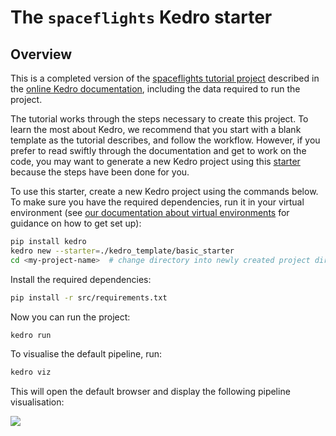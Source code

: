 # The `spaceflights` Kedro starter

## Overview

This is a completed version of the [spaceflights tutorial project](https://kedro.readthedocs.io/en/stable/tutorial/spaceflights_tutorial.html) described in the [online Kedro documentation](https://kedro.readthedocs.io), including the data required to run the project.

The tutorial works through the steps necessary to create this project. To learn the most about Kedro, we recommend that you start with a blank template as the tutorial describes, and follow the workflow. However, if you prefer to read swiftly through the documentation and get to work on the code, you may want to generate a new Kedro project using this [starter](https://kedro.readthedocs.io/en/stable/get_started/starters.html) because the steps have been done for you.

To use this starter, create a new Kedro project using the commands below. To make sure you have the required dependencies, run it in your virtual environment (see [our documentation about virtual environments](https://kedro.readthedocs.io/en/stable/get_started/prerequisites.html#virtual-environments) for guidance on how to get set up):

```bash
pip install kedro
kedro new --starter=./kedro_template/basic_starter
cd <my-project-name>  # change directory into newly created project directory
```

Install the required dependencies:

```bash
pip install -r src/requirements.txt
```

Now you can run the project:

```bash
kedro run
```

To visualise the default pipeline, run:
```bash
kedro viz
```

This will open the default browser and display the following pipeline visualisation:

![](./images/pipeline_visualisation_with_layers.png)
